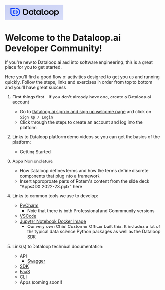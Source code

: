 ![Dataloop.ai](logo.png)

# Welcome to the Dataloop.ai Developer Community!

If you're new to Dataloop.ai and into software engineering, this is a great place for you to get started.

Here you'll find a good flow of activities designed to get you up and running quickly.  Follow the steps, links and exercises in order from top to bottom and you'll have great success.

1. First things first - If you don't already have one, create a Dataloop.ai account
    - Go to [Dataloop.ai sign in and sign up welcome page](https://console.dataloop.ai/welcome) and click on `Sign Up / Login`
    - Click through the steps to create an account and log into the platform

2. Links to Dataloop platform demo videos so you can get the basics of the platform:
    - Getting Started

3. Apps Nomenclature
    - How Dataloop defines terms and how the terms define discrete components that plug into a framework
    - Insert approproate parts of Rotem's content from the slide deck "Apps&DX 2022-23.pptx" here

4. Links to common tools we use to develop:
    - [PyCharm](https://www.jetbrains.com/pycharm/)
        - Note that there is both Professional and Commmunity versions
    - [VSCode](https://code.visualstudio.com/)
    - [Jupyter Notebook Docker Image](https://hub.docker.com/repository/docker/heffelw/dataloop-jupyter)
        - Our very own Chief Customer Officer built this.  It includes a lot of the typical data science Python packages as well as the Dataloop SDK

5. Link(s) to Dataloop technical documentation:
    - [API](https://dataloop.ai/docs/api)
        - [Swagger](https://gate.dataloop.ai/api/v1/docs/#)
    - [SDK](https://dataloop.ai/docs/sdk-reference)
    - [FaaS](https://dataloop.ai/docs/faas)
    - [CLI](https://dataloop.ai/docs/dataloop-cli)
    - Apps (coming soon!)


